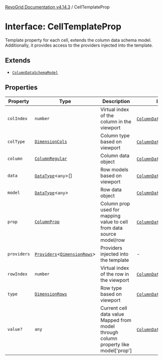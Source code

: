 [RevoGrid Documentation v4.14.3](README.md) / CellTemplateProp

# Interface: CellTemplateProp

Template property for each cell, extends the column data schema model.
Additionally, it provides access to the providers injected into the template.

## Extends

- [`ColumnDataSchemaModel`](Interface.ColumnDataSchemaModel.md)

## Properties

| Property | Type | Description | Inherited from | Defined in |
| ------ | ------ | ------ | ------ | ------ |
| `colIndex` | `number` | Virtual index of the column in the viewport | [`ColumnDataSchemaModel`](Interface.ColumnDataSchemaModel.md).`colIndex` | [src/types/interfaces.ts:49](https://github.com/revolist/revogrid/blob/4d3feb8340f534dd1ff6941b4d5b83d4d4e2474c/src/types/interfaces.ts#L49) |
| `colType` | [`DimensionCols`](TypeAlias.DimensionCols.md) | Column type based on viewport | [`ColumnDataSchemaModel`](Interface.ColumnDataSchemaModel.md).`colType` | [src/types/interfaces.ts:53](https://github.com/revolist/revogrid/blob/4d3feb8340f534dd1ff6941b4d5b83d4d4e2474c/src/types/interfaces.ts#L53) |
| `column` | [`ColumnRegular`](Interface.ColumnRegular.md) | Column data object | [`ColumnDataSchemaModel`](Interface.ColumnDataSchemaModel.md).`column` | [src/types/interfaces.ts:41](https://github.com/revolist/revogrid/blob/4d3feb8340f534dd1ff6941b4d5b83d4d4e2474c/src/types/interfaces.ts#L41) |
| `data` | [`DataType`](TypeAlias.DataType.md)\<`any`\>[] | Row models based on viewport | [`ColumnDataSchemaModel`](Interface.ColumnDataSchemaModel.md).`data` | [src/types/interfaces.ts:61](https://github.com/revolist/revogrid/blob/4d3feb8340f534dd1ff6941b4d5b83d4d4e2474c/src/types/interfaces.ts#L61) |
| `model` | [`DataType`](TypeAlias.DataType.md)\<`any`\> | Row data object | [`ColumnDataSchemaModel`](Interface.ColumnDataSchemaModel.md).`model` | [src/types/interfaces.ts:37](https://github.com/revolist/revogrid/blob/4d3feb8340f534dd1ff6941b4d5b83d4d4e2474c/src/types/interfaces.ts#L37) |
| `prop` | [`ColumnProp`](TypeAlias.ColumnProp.md) | Column prop used for mapping value to cell from data source model/row | [`ColumnDataSchemaModel`](Interface.ColumnDataSchemaModel.md).`prop` | [src/types/interfaces.ts:33](https://github.com/revolist/revogrid/blob/4d3feb8340f534dd1ff6941b4d5b83d4d4e2474c/src/types/interfaces.ts#L33) |
| `providers` | [`Providers`](TypeAlias.Providers.md)\<[`DimensionRows`](TypeAlias.DimensionRows.md)\> | Providers injected into the template | - | [src/types/interfaces.ts:76](https://github.com/revolist/revogrid/blob/4d3feb8340f534dd1ff6941b4d5b83d4d4e2474c/src/types/interfaces.ts#L76) |
| `rowIndex` | `number` | Virtual index of the row in the viewport | [`ColumnDataSchemaModel`](Interface.ColumnDataSchemaModel.md).`rowIndex` | [src/types/interfaces.ts:45](https://github.com/revolist/revogrid/blob/4d3feb8340f534dd1ff6941b4d5b83d4d4e2474c/src/types/interfaces.ts#L45) |
| `type` | [`DimensionRows`](TypeAlias.DimensionRows.md) | Row type based on viewport | [`ColumnDataSchemaModel`](Interface.ColumnDataSchemaModel.md).`type` | [src/types/interfaces.ts:57](https://github.com/revolist/revogrid/blob/4d3feb8340f534dd1ff6941b4d5b83d4d4e2474c/src/types/interfaces.ts#L57) |
| `value?` | `any` | Current cell data value Mapped from model through column property like model['prop'] | [`ColumnDataSchemaModel`](Interface.ColumnDataSchemaModel.md).`value` | [src/types/interfaces.ts:66](https://github.com/revolist/revogrid/blob/4d3feb8340f534dd1ff6941b4d5b83d4d4e2474c/src/types/interfaces.ts#L66) |
